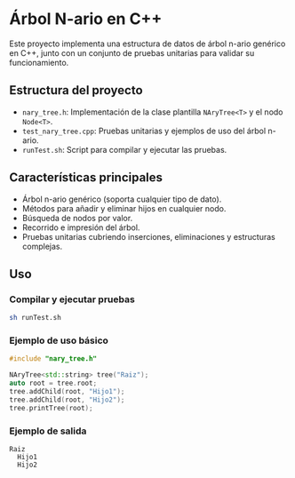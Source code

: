 # Árbol N-ario en C++

Este proyecto implementa una estructura de datos de árbol n-ario genérico en C++, junto con un conjunto de pruebas unitarias para validar su funcionamiento.

## Estructura del proyecto

- `nary_tree.h`: Implementación de la clase plantilla `NAryTree<T>` y el nodo `Node<T>`.
- `test_nary_tree.cpp`: Pruebas unitarias y ejemplos de uso del árbol n-ario.
- `runTest.sh`: Script para compilar y ejecutar las pruebas.

## Características principales

- Árbol n-ario genérico (soporta cualquier tipo de dato).
- Métodos para añadir y eliminar hijos en cualquier nodo.
- Búsqueda de nodos por valor.
- Recorrido e impresión del árbol.
- Pruebas unitarias cubriendo inserciones, eliminaciones y estructuras complejas.

## Uso

### Compilar y ejecutar pruebas

```sh
sh runTest.sh
```

### Ejemplo de uso básico

```cpp
#include "nary_tree.h"

NAryTree<std::string> tree("Raiz");
auto root = tree.root;
tree.addChild(root, "Hijo1");
tree.addChild(root, "Hijo2");
tree.printTree(root);
```

### Ejemplo de salida

```
Raiz
  Hijo1
  Hijo2
```

